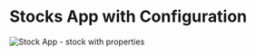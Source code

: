 # Stocks App with Configuration 
![Stock App - stock with properties](https://github.com/nic00la1/StocksApp-with-Configuration-ASP.NET/assets/99048749/604d4b33-e9fa-4e16-b936-708ffc30bfee)
